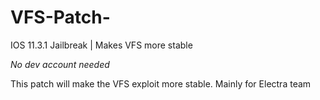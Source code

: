 # VFS-Patch-
IOS 11.3.1 Jailbreak | Makes VFS more stable 

*No dev account needed*


   This patch will make the VFS exploit more stable. Mainly for Electra team